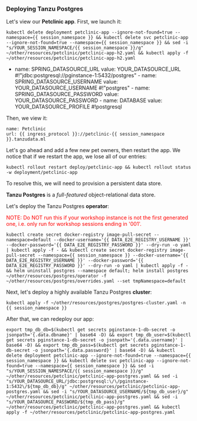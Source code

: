 
### Deploying Tanzu Postgres

Let's view our **Petclinic app**. First, we launch it:
```execute
kubectl delete deployment petclinic-app --ignore-not-found=true --namespace={{ session_namespace }} && kubectl delete svc petclinic-app --ignore-not-found=true --namespace={{ session_namespace }} && sed -i "s/YOUR_SESSION_NAMESPACE/{{ session_namespace }}/g" ~/other/resources/petclinic/petclinic-app-h2.yaml && kubectl apply -f ~/other/resources/petclinic/petclinic-app-h2.yaml
```
- name: SPRING_DATASOURCE_URL
          value: YOUR_DATASOURCE_URL #!"jdbc:postgresql://pginstance-1:5432/postgres"
        - name: SPRING_DATASOURCE_USERNAME
          value: YOUR_DATASOURCE_USERNAME #!"postgres"
        - name: SPRING_DATASOURCE_PASSWORD
          value: YOUR_DATASOURCE_PASSWORD
        - name: DATABASE
          value: YOUR_DATASOURCE_PROFILE #!postgresql

Then, we view it:
```dashboard:create-dashboard
name: Petclinic
url: {{ ingress_protocol }}://petclinic-{{ session_namespace }}.tanzudata.ml
```

Let's go ahead and add a few new pet owners, then restart the app. We notice that if we restart the app, we lose all of our entries:
```execute
kubectl rollout restart deploy/petclinic-app && kubectl rollout status -w deployment/petclinic-app
```

To resolve this, we will need to provision a persistent data store.

**Tanzu Postgres** is a _full-featured_ object-relational data store.

Let's deploy the Tanzu Postgres **operator**:

<font color="red">NOTE: Do NOT run this if your workshop instance is not the first generated one, i.e. only run for workshop sessions ending in '001'.</font>

```execute
kubectl create secret docker-registry image-pull-secret --namespace=default --docker-username='{{ DATA_E2E_REGISTRY_USERNAME }}' --docker-password='{{ DATA_E2E_REGISTRY_PASSWORD }}' --dry-run -o yaml | kubectl apply -f - && kubectl create secret docker-registry image-pull-secret --namespace={{ session_namespace }} --docker-username='{{ DATA_E2E_REGISTRY_USERNAME }}' --docker-password='{{ DATA_E2E_REGISTRY_PASSWORD }}' --dry-run -o yaml | kubectl apply -f - && helm uninstall postgres --namespace default; helm install postgres ~/other/resources/postgres/operator -f ~/other/resources/postgres/overrides.yaml --set tmpNamespace=default
```

Next, let's deploy a highly available Tanzu Postgres **cluster**:
```execute
kubectl apply -f ~/other/resources/postgres/postgres-cluster.yaml -n {{ session_namespace }}
```

After that, we can redeploy our app:
```execute
export tmp_db_db=$(kubectl get secrets pginstance-1-db-secret -o jsonpath='{.data.dbname}' | base64 -D) && export tmp_db_user=$(kubectl get secrets pginstance-1-db-secret -o jsonpath='{.data.username}' | base64 -D) && export tmp_db_pass=$(kubectl get secrets pginstance-1-db-secret -o jsonpath='{.data.password}' | base64 -D) && kubectl delete deployment petclinic-app --ignore-not-found=true --namespace={{ session_namespace }} && kubectl delete svc petclinic-app --ignore-not-found=true --namespace={{ session_namespace }} && sed -i "s/YOUR_SESSION_NAMESPACE/{{ session_namespace }}/g" ~/other/resources/petclinic/petclinic-app-postgres.yaml && sed -i "s/YOUR_DATASOURCE_URL/jdbc:postgresql:\/\/pginstance-1:5432\/${tmp_db_db}/g" ~/other/resources/petclinic/petclinic-app-postgres.yaml && sed -i "s/YOUR_DATASOURCE_USERNAME/${tmp_db_user}/g" ~/other/resources/petclinic/petclinic-app-postgres.yaml && sed -i "s/YOUR_DATASOURCE_PASSWORD/${tmp_db_pass}/g" ~/other/resources/petclinic/petclinic-app-postgres.yaml && kubectl apply -f ~/other/resources/petclinic/petclinic-app-postgres.yaml
```